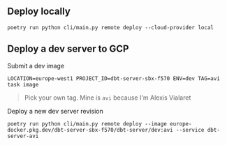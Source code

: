 ## Deploy locally

```
poetry run python cli/main.py remote deploy --cloud-provider local
```

## Deploy a dev server to GCP

Submit a dev image
```
LOCATION=europe-west1 PROJECT_ID=dbt-server-sbx-f570 ENV=dev TAG=avi task image
```
> Pick your own tag. Mine is `avi` because I'm Alexis Vialaret

Deploy a new dev server revision
```
poetry run python cli/main.py remote deploy --image europe-docker.pkg.dev/dbt-server-sbx-f570/dbt-server/dev:avi --service dbt-server-avi
```
